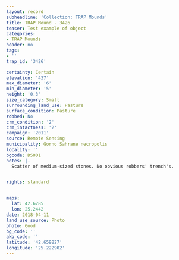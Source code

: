 ```yaml
---
layout: record
subheadline: 'Collection: TRAP Mounds'
title: TRAP Mound - 3426
teaser: Test example of object
categories:
- TRAP Mounds
header: no
tags:
- ''
trap_id: '3426'

certainty: Certain
elevation: '437'
max_diameter: '6'
min_diameter: '5'
height: '0.3'
size_category: Small
surrounding_land_use: Pasture
surface_condition: Pasture
robbed: No
crm_condition: '2'
crm_intactness: '2'
campaign: '2011'
source: Remote Sensing
municipality: Gorno Sahrane necropolis
locality: ''
bgcode: DS001
notes: |-
  Scatter of medium-sized stones. No obvious robbers' trench's.


rights: standard


maps:
  lat: 42.6285
  lon: 25.2442
date: 2018-04-11
land_use_source: Photo
photo: Good
bg_code: ''
akb_code: ''
latitude: '42.659827'
longitude: '25.222902'
---
```

